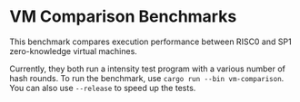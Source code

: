 # VM Comparison Benchmarks

This benchmark compares execution performance between RISC0 and SP1 zero-knowledge virtual machines.

Currently, they both run a intensity test program with a various number of hash rounds. To run the benchmark, use `cargo run --bin vm-comparison`. You can also use `--release` to speed up the tests. 


